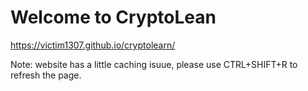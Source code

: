 # Welcome to CryptoLean
https://victim1307.github.io/cryptolearn/

Note: website has a little caching isuue, please use CTRL+SHIFT+R to refresh the page.
